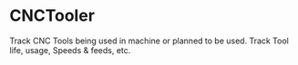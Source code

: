 # CNCTooler
Track CNC Tools being used in machine or planned to be used. Track Tool life, usage, Speeds &amp; feeds, etc.
